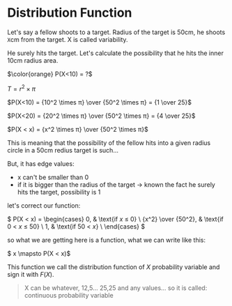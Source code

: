 # Distribution Function

Let's say a fellow shoots to a target. Radius of the target is 50cm, he shoots `X`cm from the target. X is called variability.

He surely hits the target. Let's calculate the possibility that he hits the inner 10cm radius area.

$\color{orange} P(X<10) = ?$

$T = r^2 \times π$

$P(X<10) = {10^2 \times π} \over {50^2 \times π} = {1 \over 25}$

$P(X<20) = {20^2 \times π} \over {50^2 \times π} = {4 \over 25}$

$P(X < x) = {x^2 \times π} \over {50^2 \times π}$

This is meaning that the possibility of the fellow hits into a given radius circle in a 50cm redius target is such...

But, it has edge values:
 - x can't be smaller than 0
 - if it is bigger than the radius of the target -> known the fact he surely hits the target, possibility is 1

let's correct our function:

$   P(X < x) =
\begin{cases}
0,  & \text{if $x$ $\leq$ 0} \\
{x^2} \over {50^2}, & \text{if 0 $\lt$ $x$ $\leq$ 50} \\
1,  & \text{if 50 $\lt$ $x$} \\
\end{cases} $

so what we are getting here is a function, what we can write like this:

$ x \mapsto  P(X < x)$

This function we call the distribution function of $X$ probability variable and sign it with $F(X)$.

> X can be whatever, 12,5... 25,25 and any values... so it is called: continuous probability variable

